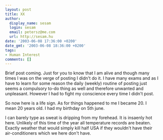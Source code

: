 ```yaml
---
layout: post
title: XX
author:
  display_name: sesam
  login: sesam
  email: petersz@me.com
  url: http://sesam.hu
date: '2003-06-08 17:36:00 +0200'
date_gmt: '2003-06-08 18:36:00 +0200'
tags:
- Human Interest
comments: []
---
```


Brief post coming. Just for you to know that I am alive and though many times I was on the verge of posting I didn't do it. I have many exams and as I have to learn for some reason the daily (weekly) routine of posting just seems a compulsory to-do thing as well and therefore unwanted and unpleasant. However I had to fight my conscience every time I didn't post.

So now here is a life sign. As for things happened to me I became 20. I mean 20 years old. I had my birthday on 5th june.

I can barely type as sweat is dripping from my forehead. It is insaenly hot here. Unlikely of this time of the year all temperature records are beaten. Exactly weather that would simply kill half USA if they wouldn't have their air-conditioners which we here don't have.
